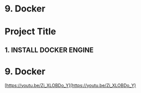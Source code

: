# 9. Docker

# Project Title
## 1. INSTALL DOCKER ENGINE

# 9. Docker

[https://youtu.be/Zi_XLOBDo_Y](https://youtu.be/Zi_XLOBDo_Y)
